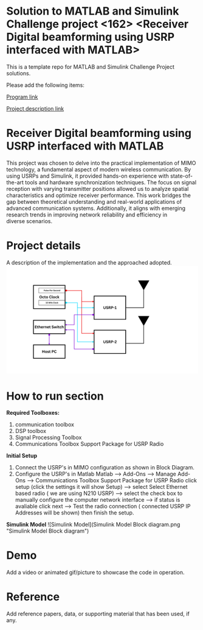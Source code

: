 # Solution to MATLAB and Simulink Challenge project <162> <Receiver Digital beamforming  using USRP interfaced with MATLAB>
This is a template repo for MATLAB and Simulink Challenge Project solutions.

Please add the following items:

[Program link](https://github.com/mathworks/MATLAB-Simulink-Challenge-Project-Hub)

[Project description link](https://github.com/mathworks/MATLAB-Simulink-Challenge-Project-Hub/tree/e86687edb8cdb038e7cf15bc09f95bea313c82c1/projects/Build%20a%20wireless%20communications%20link%20with%20software%20defined%20radio)

# Receiver Digital beamforming  using USRP interfaced with MATLAB
This project was chosen to delve into the practical implementation of MIMO technology, a fundamental aspect of modern wireless communication. By using USRPs and Simulink, it provided hands-on experience with state-of-the-art tools and hardware synchronization techniques. The focus on signal reception with varying transmitter positions allowed us to analyze spatial characteristics and optimize receiver performance. This work bridges the gap between theoretical understanding and real-world applications of advanced communication systems. Additionally, it aligns with emerging research trends in improving network reliability and efficiency in diverse scenarios.

# Project details
A description of the implementation and the approached adopted.
![Block Diagram](MIMO.png "Block Diagram of MIMO configuration")

# How to run section
**Required Toolboxes:**
1) communication toolbox
2) DSP toolbox
3) Signal Processing Toolbox
4) Communications Toolbox Support Package for USRP Radio

**Initial Setup**
1) Connect the USRP's in MIMO configuration  as shown in Block Diagram.
2) Configure the USRP's in Matlab
    Matlab --> Add-Ons --> Manage Add-Ons --> Communications Toolbox Support Package for USRP Radio click setup (click the settings it will show Setup) --> select Select Ethernet based radio ( we are using N210 USRP) --> select the check box to manually configure the computer network interface --> if status is avaliable click next --> Test the radio connection ( connected USRP IP Addresses will be shown) then finish the setup.

**Simulink Model**
![Simulink Model](Simulink Model Block diagram.png "Simulink Model Block diagram")

# Demo
Add a video or animated gif/picture to showcase the code in operation.
  
# Reference
Add reference papers, data, or supporting material that has been used, if any.
